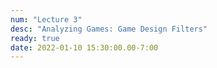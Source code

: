 ```yaml
---
num: "Lecture 3"
desc: "Analyzing Games: Game Design Filters"
ready: true
date: 2022-01-10 15:30:00.00-7:00
---
```

